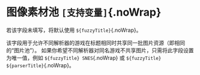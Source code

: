 # 图像素材池 `[支持变量]`{.noWrap}

若该字段未填写，将默认使用 `${fuzzyTitle}`{.noWrap}。

该字段用于允许不同解析器的游戏在标题相同时共享同一批图片资源（即相同的“图片池”）。 如果你希望不同解析器对同名游戏不共享图片，只需将此字段设置为唯一值，例如 `${fuzzyTitle} SNES`{.noWrap} 或 `${fuzzyTitle} ${parserTitle}`{.noWrap}。
